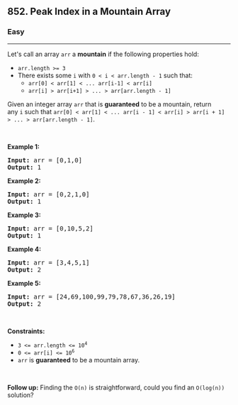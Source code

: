 <h2>852. Peak Index in a Mountain Array</h2><h3>Easy</h3><hr><div style="user-select: auto;"><p style="user-select: auto;">Let's call an array <code style="user-select: auto;">arr</code> a <strong style="user-select: auto;">mountain</strong>&nbsp;if the following properties hold:</p>

<ul style="user-select: auto;">
	<li style="user-select: auto;"><code style="user-select: auto;">arr.length &gt;= 3</code></li>
	<li style="user-select: auto;">There exists some <code style="user-select: auto;">i</code> with&nbsp;<code style="user-select: auto;">0 &lt; i&nbsp;&lt; arr.length - 1</code>&nbsp;such that:
	<ul style="user-select: auto;">
		<li style="user-select: auto;"><code style="user-select: auto;">arr[0] &lt; arr[1] &lt; ... arr[i-1] &lt; arr[i] </code></li>
		<li style="user-select: auto;"><code style="user-select: auto;">arr[i] &gt; arr[i+1] &gt; ... &gt; arr[arr.length - 1]</code></li>
	</ul>
	</li>
</ul>

<p style="user-select: auto;">Given an integer array <code style="user-select: auto;">arr</code> that is <strong style="user-select: auto;">guaranteed</strong> to be&nbsp;a mountain, return any&nbsp;<code style="user-select: auto;">i</code>&nbsp;such that&nbsp;<code style="user-select: auto;">arr[0] &lt; arr[1] &lt; ... arr[i - 1] &lt; arr[i] &gt; arr[i + 1] &gt; ... &gt; arr[arr.length - 1]</code>.</p>

<p style="user-select: auto;">&nbsp;</p>
<p style="user-select: auto;"><strong style="user-select: auto;">Example 1:</strong></p>
<pre style="user-select: auto;"><strong style="user-select: auto;">Input:</strong> arr = [0,1,0]
<strong style="user-select: auto;">Output:</strong> 1
</pre><p style="user-select: auto;"><strong style="user-select: auto;">Example 2:</strong></p>
<pre style="user-select: auto;"><strong style="user-select: auto;">Input:</strong> arr = [0,2,1,0]
<strong style="user-select: auto;">Output:</strong> 1
</pre><p style="user-select: auto;"><strong style="user-select: auto;">Example 3:</strong></p>
<pre style="user-select: auto;"><strong style="user-select: auto;">Input:</strong> arr = [0,10,5,2]
<strong style="user-select: auto;">Output:</strong> 1
</pre><p style="user-select: auto;"><strong style="user-select: auto;">Example 4:</strong></p>
<pre style="user-select: auto;"><strong style="user-select: auto;">Input:</strong> arr = [3,4,5,1]
<strong style="user-select: auto;">Output:</strong> 2
</pre><p style="user-select: auto;"><strong style="user-select: auto;">Example 5:</strong></p>
<pre style="user-select: auto;"><strong style="user-select: auto;">Input:</strong> arr = [24,69,100,99,79,78,67,36,26,19]
<strong style="user-select: auto;">Output:</strong> 2
</pre>
<p style="user-select: auto;">&nbsp;</p>
<p style="user-select: auto;"><strong style="user-select: auto;">Constraints:</strong></p>

<ul style="user-select: auto;">
	<li style="user-select: auto;"><code style="user-select: auto;">3 &lt;= arr.length &lt;= 10<sup style="user-select: auto;">4</sup></code></li>
	<li style="user-select: auto;"><code style="user-select: auto;">0 &lt;= arr[i] &lt;= 10<sup style="user-select: auto;">6</sup></code></li>
	<li style="user-select: auto;"><code style="user-select: auto;">arr</code> is <strong style="user-select: auto;">guaranteed</strong> to be a mountain array.</li>
</ul>

<p style="user-select: auto;">&nbsp;</p>
<strong style="user-select: auto;">Follow up:</strong> Finding the <code style="user-select: auto;">O(n)</code> is straightforward, could you find an <code style="user-select: auto;">O(log(n))</code> solution?</div>
